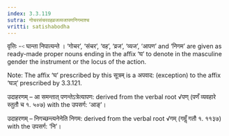 ```yaml
---
index: 3.3.119
sutra: गोचरसंचरवहव्रजव्यजापणनिगमाश्च
vritti: satishabodha
---
```






वृत्तिः --ः घान्ता निपात्यन्ते । ‘गोचर’, ‘संचर’, ‘वह’, ‘व्रज’, ‘व्यज’, ‘आपण’ and ‘निगम’ are given as ready-made proper nouns ending in the affix ‘घ’ to denote in the masculine gender the instrument or the locus of the action.

Note: The affix ‘घ’ prescribed by this सूत्रम् is a अपवाद: (exception) to the affix ‘घञ्’ prescribed by 3.3.121.


उदाहरणम् – आ समन्तात् पणन्तेऽत्रेत्यापण: derived from the verbal root √पण् (पणँ व्यवहारे स्तुतौ च १. ५०७) with the उपसर्ग: ‘आङ्’।


उदाहरणम् – निगच्छन्त्यनेनेति निगम: derived from the verbal root √गम् (गमॢँ गतौ १. ११३७) with the उपसर्ग: ‘नि’।

